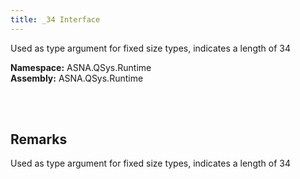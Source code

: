 ```yaml
---
title: _34 Interface
---
```


Used as type argument for fixed size types, indicates a length of 34

**Namespace:** ASNA.QSys.Runtime <br/>
**Assembly:** ASNA.QSys.Runtime

<br>
<br>

## Remarks

Used as type argument for fixed size types, indicates a length of 34

[//]: # ($$TODO: Complete the Remarks section.)

<br>
<br>

